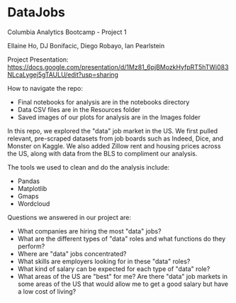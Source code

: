 # DataJobs
Columbia Analytics Bootcamp - Project 1

Ellaine Ho, DJ Bonifacic, Diego Robayo, Ian Pearlstein

Project Presentation: https://docs.google.com/presentation/d/1Mz81_6pjBMozkHyfpRT5hTWi083NLcaLygej5gTAULU/edit?usp=sharing

How to navigate the repo: 
- Final notebooks for analysis are in the notebooks directory
- Data CSV files are in the Resources folder
- Saved images of our plots for analysis are in the Images folder

In this repo, we explored the "data" job market in the US. We first pulled relevant, pre-scraped datasets from job boards such as Indeed, Dice, and Monster on Kaggle. We also added Zillow rent and housing prices across the US, along with data from the BLS to compliment our analysis. 

The tools we used to clean and do the analysis include: 
- Pandas
- Matplotlib
- Gmaps
- Wordcloud

Questions we answered in our project are: 
- What companies are hiring the most "data" jobs?
- What are the different types of "data" roles and what functions do they perform?
- Where are "data" jobs concentrated? 
- What skills are employers looking for in these "data" roles? 
- What kind of salary can be expected for each type of "data" role?
- What areas of the US are "best" for me? Are there "data" job markets in some areas of the US that would allow me to get a good salary but have a low cost of living?
